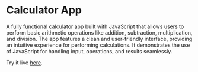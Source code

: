 # Calculator App

A fully functional calculator app built with JavaScript that allows users to perform basic arithmetic operations like addition, subtraction, multiplication, and division. The app features a clean and user-friendly interface, providing an intuitive experience for performing calculations. It demonstrates the use of JavaScript for handling input, operations, and results seamlessly.

Try it live [here](https://anwarmadani.github.io/calculator-/).
